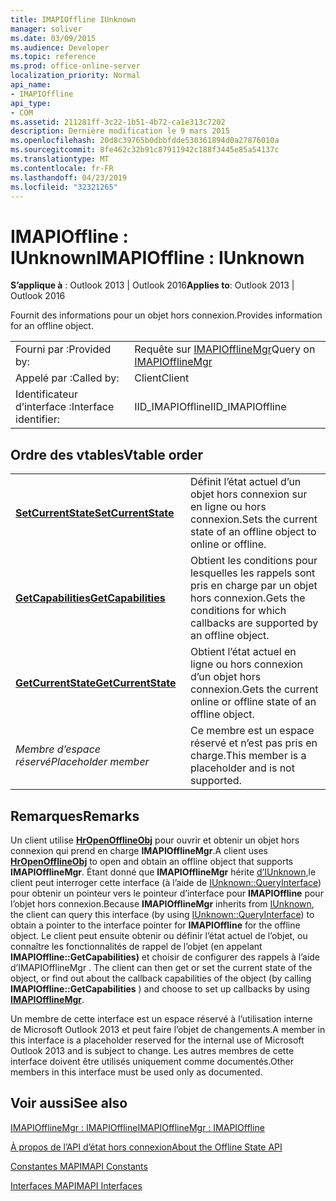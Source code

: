 ```yaml
---
title: IMAPIOffline IUnknown
manager: soliver
ms.date: 03/09/2015
ms.audience: Developer
ms.topic: reference
ms.prod: office-online-server
localization_priority: Normal
api_name:
- IMAPIOffline
api_type:
- COM
ms.assetid: 211281ff-3c22-1b51-4b72-ca1e313c7202
description: Dernière modification le 9 mars 2015
ms.openlocfilehash: 20d8c39765b0dbbfdde530361894d0a27876010a
ms.sourcegitcommit: 8fe462c32b91c87911942c188f3445e85a54137c
ms.translationtype: MT
ms.contentlocale: fr-FR
ms.lasthandoff: 04/23/2019
ms.locfileid: "32321265"
---
```

# <a name="imapioffline--iunknown"></a><span data-ttu-id="84901-103">IMAPIOffline : IUnknown</span><span class="sxs-lookup"><span data-stu-id="84901-103">IMAPIOffline : IUnknown</span></span>

  
  
<span data-ttu-id="84901-104">**S’applique à** : Outlook 2013 | Outlook 2016</span><span class="sxs-lookup"><span data-stu-id="84901-104">**Applies to**: Outlook 2013 | Outlook 2016</span></span> 
  
<span data-ttu-id="84901-105">Fournit des informations pour un objet hors connexion.</span><span class="sxs-lookup"><span data-stu-id="84901-105">Provides information for an offline object.</span></span>
  
|||
|:-----|:-----|
|<span data-ttu-id="84901-106">Fourni par :</span><span class="sxs-lookup"><span data-stu-id="84901-106">Provided by:</span></span>  <br/> |<span data-ttu-id="84901-107">Requête sur [IMAPIOfflineMgr](imapiofflinemgrimapioffline.md)</span><span class="sxs-lookup"><span data-stu-id="84901-107">Query on [IMAPIOfflineMgr](imapiofflinemgrimapioffline.md)</span></span> <br/> |
|<span data-ttu-id="84901-108">Appelé par :</span><span class="sxs-lookup"><span data-stu-id="84901-108">Called by:</span></span>  <br/> |<span data-ttu-id="84901-109">Client</span><span class="sxs-lookup"><span data-stu-id="84901-109">Client</span></span>  <br/> |
|<span data-ttu-id="84901-110">Identificateur d’interface :</span><span class="sxs-lookup"><span data-stu-id="84901-110">Interface identifier:</span></span>  <br/> |<span data-ttu-id="84901-111">IID_IMAPIOffline</span><span class="sxs-lookup"><span data-stu-id="84901-111">IID_IMAPIOffline</span></span>  <br/> |
   
## <a name="vtable-order"></a><span data-ttu-id="84901-112">Ordre des vtables</span><span class="sxs-lookup"><span data-stu-id="84901-112">Vtable order</span></span>

|||
|:-----|:-----|
|<span data-ttu-id="84901-113">**[SetCurrentState](imapioffline-setcurrentstate.md)**</span><span class="sxs-lookup"><span data-stu-id="84901-113">**[SetCurrentState](imapioffline-setcurrentstate.md)**</span></span> <br/> |<span data-ttu-id="84901-114">Définit l’état actuel d’un objet hors connexion sur en ligne ou hors connexion.</span><span class="sxs-lookup"><span data-stu-id="84901-114">Sets the current state of an offline object to online or offline.</span></span>  <br/> |
|<span data-ttu-id="84901-115">**[GetCapabilities](imapioffline-getcapabilities.md)**</span><span class="sxs-lookup"><span data-stu-id="84901-115">**[GetCapabilities](imapioffline-getcapabilities.md)**</span></span> <br/> |<span data-ttu-id="84901-116">Obtient les conditions pour lesquelles les rappels sont pris en charge par un objet hors connexion.</span><span class="sxs-lookup"><span data-stu-id="84901-116">Gets the conditions for which callbacks are supported by an offline object.</span></span>  <br/> |
|<span data-ttu-id="84901-117">**[GetCurrentState](imapioffline-getcurrentstate.md)**</span><span class="sxs-lookup"><span data-stu-id="84901-117">**[GetCurrentState](imapioffline-getcurrentstate.md)**</span></span> <br/> |<span data-ttu-id="84901-118">Obtient l’état actuel en ligne ou hors connexion d’un objet hors connexion.</span><span class="sxs-lookup"><span data-stu-id="84901-118">Gets the current online or offline state of an offline object.</span></span>  <br/> |
| <span data-ttu-id="84901-119">*Membre d’espace réservé*</span><span class="sxs-lookup"><span data-stu-id="84901-119">*Placeholder member*</span></span>  <br/> |<span data-ttu-id="84901-120">Ce membre est un espace réservé et n’est pas pris en charge.</span><span class="sxs-lookup"><span data-stu-id="84901-120">This member is a placeholder and is not supported.</span></span>  <br/> |
   
## <a name="remarks"></a><span data-ttu-id="84901-121">Remarques</span><span class="sxs-lookup"><span data-stu-id="84901-121">Remarks</span></span>

<span data-ttu-id="84901-122">Un client utilise **[HrOpenOfflineObj](hropenofflineobj.md)** pour ouvrir et obtenir un objet hors connexion qui prend en charge **IMAPIOfflineMgr**.</span><span class="sxs-lookup"><span data-stu-id="84901-122">A client uses **[HrOpenOfflineObj](hropenofflineobj.md)** to open and obtain an offline object that supports **IMAPIOfflineMgr**.</span></span> <span data-ttu-id="84901-123">Étant donné que **IMAPIOfflineMgr** hérite [d’IUnknown,](https://msdn.microsoft.com/library/ms680509%28v=VS.85%29.aspx)le client peut interroger cette interface (à l’aide de [IUnknown::QueryInterface](https://msdn.microsoft.com/library/ms682521%28v=VS.85%29.aspx)) pour obtenir un pointeur vers le pointeur d’interface pour **IMAPIOffline** pour l’objet hors connexion.</span><span class="sxs-lookup"><span data-stu-id="84901-123">Because **IMAPIOfflineMgr** inherits from [IUnknown](https://msdn.microsoft.com/library/ms680509%28v=VS.85%29.aspx), the client can query this interface (by using [IUnknown::QueryInterface](https://msdn.microsoft.com/library/ms682521%28v=VS.85%29.aspx)) to obtain a pointer to the interface pointer for **IMAPIOffline** for the offline object.</span></span> <span data-ttu-id="84901-124">Le client peut ensuite obtenir ou définir l’état actuel de l’objet, ou connaître les fonctionnalités de rappel de l’objet (en appelant **IMAPIOffline::GetCapabilities)** et choisir de configurer des rappels à l’aide d’IMAPIOfflineMgr . **[](imapiofflinemgrimapioffline.md)**</span><span class="sxs-lookup"><span data-stu-id="84901-124">The client can then get or set the current state of the object, or find out about the callback capabilities of the object (by calling **IMAPIOffline::GetCapabilities** ) and choose to set up callbacks by using **[IMAPIOfflineMgr](imapiofflinemgrimapioffline.md)**.</span></span> 
  
<span data-ttu-id="84901-125">Un membre de cette interface est un espace réservé à l’utilisation interne de Microsoft Outlook 2013 et peut faire l’objet de changements.</span><span class="sxs-lookup"><span data-stu-id="84901-125">A member in this interface is a placeholder reserved for the internal use of Microsoft Outlook 2013 and is subject to change.</span></span> <span data-ttu-id="84901-126">Les autres membres de cette interface doivent être utilisés uniquement comme documentés.</span><span class="sxs-lookup"><span data-stu-id="84901-126">Other members in this interface must be used only as documented.</span></span> 
  
## <a name="see-also"></a><span data-ttu-id="84901-127">Voir aussi</span><span class="sxs-lookup"><span data-stu-id="84901-127">See also</span></span>



[<span data-ttu-id="84901-128">IMAPIOfflineMgr : IMAPIOffline</span><span class="sxs-lookup"><span data-stu-id="84901-128">IMAPIOfflineMgr : IMAPIOffline</span></span>](imapiofflinemgrimapioffline.md)


[<span data-ttu-id="84901-129">À propos de l’API d’état hors connexion</span><span class="sxs-lookup"><span data-stu-id="84901-129">About the Offline State API</span></span>](about-the-offline-state-api.md)
  
[<span data-ttu-id="84901-130">Constantes MAPI</span><span class="sxs-lookup"><span data-stu-id="84901-130">MAPI Constants</span></span>](mapi-constants.md)
  
[<span data-ttu-id="84901-131">Interfaces MAPI</span><span class="sxs-lookup"><span data-stu-id="84901-131">MAPI Interfaces</span></span>](mapi-interfaces.md)


